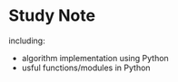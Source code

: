 # Study Note
including: 

- algorithm implementation using Python
- usful functions/modules in Python
